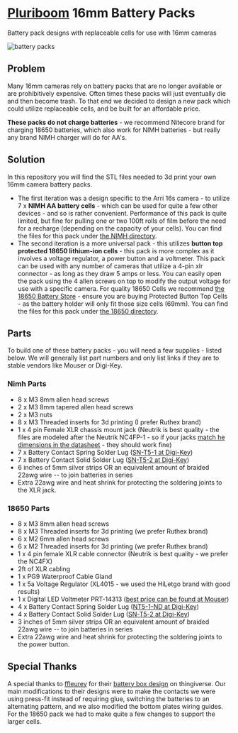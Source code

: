 # [Pluriboom](https://pluriboom.com/) 16mm Battery Packs
Battery pack designs with replaceable cells for use with 16mm cameras

![battery packs](https://github.com/kamranjon/pluriboom-16mm-battery-packs/assets/3966239/7c333d91-380e-48c7-97ca-5c4fab63e699)

## Problem
Many 16mm cameras rely on battery packs that are no longer available or are prohibitively expensive. Often times these packs will just eventually die and then become trash. To that end we decided to design a new pack which could utilize replaceable cells, and be built for an affordable price. 

**These packs do not charge batteries** - we recommend Nitecore brand for charging 18650 batteries, which also work for NIMH batteries - but really any brand NIMH charger will do for AA's.

## Solution
In this repository you will find the STL files needed to 3d print your own 16mm camera battery packs. 

- The first iteration was a design specific to the Arri 16s camera - to utilize 7 x **NIMH AA battery cells** - which can be used for quite a few other devices - and so is rather convenient. Performance of this pack is quite limited, but fine for pulling one or two 100ft rolls of film before the need for a recharge (depending on the capacity of your cells). You can find the files for this pack under [the NIMH directory](https://github.com/Pluriboom/16mm-battery-packs/tree/main/NIMH).
- The second iteration is a more universal pack - this utilizes **button top protected 18650 lithium-ion cells** -  this pack is more complex as it involves a voltage regulator, a power button and a voltmeter. This pack can be used with any number of cameras that utilize a 4-pin xlr connector - as long as they draw 5 amps or less. You can easily open the pack using the 4 allen screws on top to modify the output voltage for use with a specific camera. For quality 18650 Cells we recommend [the 18650 Battery Store](https://www.18650batterystore.com/collections/protected-button-top-18650-batteries) - ensure you are buying Protected Button Top Cells - as the battery holder will only fit those size cells (69mm). You can find the files for this pack under [the 18650 directory](https://github.com/Pluriboom/16mm-battery-packs/tree/main/18650).

## Parts
To build one of these battery packs - you will need a few supplies - listed below. We will generally list part numbers and only list links if they are to stable vendors like Mouser or Digi-Key.

### Nimh Parts
- 8 x M3 8mm allen head screws
- 2 x M3 8mm tapered allen head screws
- 2 x M3 nuts
- 8 x M3 Threaded inserts for 3d printing (I prefer Ruthex brand)
- 1 x 4 pin Female XLR chassis mount jack (Neutrik is best quality - the files are modeled after the Neutrik NC4FP-1 - so if your jacks [match he dimensions in the datasheet](https://www.neutrik.com/media/8436/download/nc4fp-1-1.pdf?v=1) - they should work fine)
- 7 x Battery Contact Spring Solder Lug ([SN-T5-1 at Digi-Key](https://www.digikey.com/en/products/detail/mpd-memory-protection-devices/SN-T5-1/2439583))
- 7 x Battery Contact Solid Solder Lug ([SN-T5-2 at Digi-Key](https://www.digikey.com/en/products/detail/mpd-memory-protection-devices/SN-T5-2/2439587))
- 6 inches of 5mm silver strips OR an equivalent amount of braided 22awg wire -- to join batteries in series 
- Extra 22awg wire and heat shrink for protecting the soldering joints to the XLR jack.

### 18650 Parts
- 8 x M3 8mm allen head screws
- 8 x M3 Threaded inserts for 3d printing (we prefer Ruthex brand)
- 6 x M2 6mm allen head screws
- 6 x M2 Threaded inserts for 3d printing (we prefer Ruthex brand)
- 1 x 4 pin female XLR cable connector (Neutrik is best quality - we prefer the NC4FX)
- 2ft of XLR cabling
- 1 x PG9 Waterproof Cable Gland
- 1 x 5a Voltage Regulator (XL4015 - we used the HiLetgo brand with good results)
- 1 x Digital LED Voltmeter PRT-14313 ([best price can be found at Mouser](https://www.mouser.com/ProductDetail/SparkFun/PRT-14313))
- 4 x Battery Contact Spring Solder Lug ([NT5-1-ND at Digi-Key](https://www.digikey.com/en/products/detail/mpd-memory-protection-devices/SN-T5-1/2439583))
- 4 x Battery Contact Solid Solder Lug ([SN-T5-2 at Digi-Key](https://www.digikey.com/en/products/detail/mpd-memory-protection-devices/SN-T5-2/2439587))
- 3 inches of 5mm silver strips OR an equivalent amount of braided 22awg wire -- to join batteries in series
- Extra 22awg wire and heat shrink for protecting the soldering joints to the power button.


## Special Thanks
A special thanks to [ffleurey](https://www.thingiverse.com/ffleurey/designs) for their [battery box design](https://www.thingiverse.com/thing:1755397) on thingiverse. Our main modifications to their designs were to make the contacts we were using press-fit instead of requiring glue, switching the batteries to an alternating pattern, and we also modified the bottom plates wiring guides. For the 18650 pack we had to make quite a few changes to support the larger cells.
